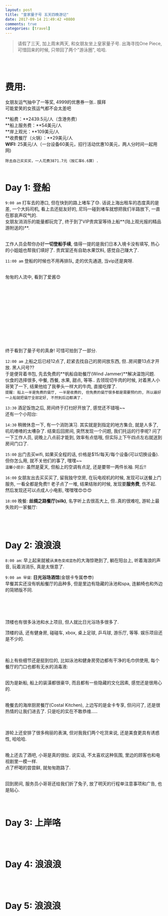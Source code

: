 ```yaml
---
layout: post
title: "皇家量子号 五天四晚游记"
date: 2017-09-14 21:49:42 +0800
comments: true
categories: [travel]
---
```


> 请假了三天, 加上周末两天, 和女朋友坐上皇家量子号. 出海寻找One Piece, 可惜回来的时候, 只带回了两个"游泳圈", 哈哈.    
<!--more-->
<br> 
<br>  



# 费用: 
女朋友运气抽中了一等奖, 4999的优惠券一张.. 膜拜   
可能爱笑的女孩运气都不会太差吧   
<img style="max-height:200px" class="lazy" data-original="/images/blog/170914_quantans_of_the_seas/fee.jpg">   

**船费：**2439.5元/人（含港务费）  
**船上服务费：**54美元/人   
**岸上观光：**109美元/人   
**收费餐厅（火锅）：**29美元/人   
**WIFI:** 25美元/人（一台设备60美元，招行活动优惠10美元，两人分时间一起用网)

`除去自己买买买，一人花费3871.7元（按汇率6.6算）.  `
<br>
<br>

# Day 1: 登船
`9:00 am` 打车去的港口, 但在快到的路上堵车了😓. 话说上海出租车的态度真的是差, 一个大妈司机, 看上去还挺友好的, 尼玛一碰到堵车就想把我们半路放下, 一直在那哀声叹气的.   
女朋友消消乐的能量都玩完了, 终于到了VIP贵宾室等待上船**(陆上观光报的精品游附送的)**.   
<img style="max-height:300px" class="lazy" data-original="/images/blog/170914_quantans_of_the_seas/day1/day1_IMG_4168.PNG">
<img style="max-height:300px" class="lazy" data-original="/images/blog/170914_quantans_of_the_seas/day1/day1_vip_restroom.jpg">   

工作人员会帮你办好**一切登船手续**, 值得一提的是我们日本入境卡没有填写, 热心的小姐姐也帮我们填好了. 贵宾室还有自助水果饮料, 感觉自己赚大了.   
<img style="max-height:300px" class="lazy" data-original="/images/blog/170914_quantans_of_the_seas/day1/day1_vip_food.jpg">

`11:00 am` 登船的时候也不用再排队, 走的优先通道, 当vip还是爽呀.     
<img style="max-height:300px" class="lazy" data-original="/images/blog/170914_quantans_of_the_seas/day1/day1_vip_quickpass.jpg">
<img style="max-height:300px" class="lazy" data-original="/images/blog/170914_quantans_of_the_seas/day1/day1_vip_ad.jpg">   

匆匆的人流中, 看到了爱酱😍   
<img style="max-height:200px; height: 200px" class="lazy" data-original="/images/blog/170914_quantans_of_the_seas/day1/day1_aijiang.gif">
 
终于看到了量子号的真身! 可惜可拍到了一部分.    
<img style="max-height:350px" class="lazy" data-original="/images/blog/170914_quantans_of_the_seas/day1/day1_liangzi.jpg">   

`12:00 am` 上船之后已经12点了, 赶紧去找自己的房间放东西, 但..房间要13点才开放. 黑人问号??    
于是便背着书包, 先去免费的**帆船自助餐厅(Wind Jammer)**解决温饱问题.   
伙食的选择很多, 中餐, 西餐, 水果, 甜点, 等等.. 去领现切牛肉的时候, 对着黑人小哥笑了一下, 结果他给了我拳头一样大的牛肉, 直接吃撑了.   
`提醒: 船上一半是免费的餐厅, 一半是收费的, 但免费的餐厅很多都是需要预约的, 所以最好一上船就把餐厅全部定好, 不然到后边都满了. `    
<img style="max-height:300px" class="lazy" data-original="/images/blog/170914_quantans_of_the_seas/day1/day1_windjammer.jpg">   

`13:30` 酒足饭饱之后, 房间终于打扫好开放了, 感觉还不错哦~~    
<img style="max-height:300px" class="lazy" data-original="/images/blog/170914_quantans_of_the_seas/day1/day1_room.jpg">   
还有一个小阳台:   
<img style="max-height:300px" class="lazy" data-original="/images/blog/170914_quantans_of_the_seas/day1/day1_balcony.jpg">   

`14:30` 稍微休息一下, 有一个消防演习. 其实就是到指定的地方集合, 就是人多了, 叽叽喳喳的太嘈杂了. 结束后回房间, 突然发现一个问题, 我们托运的行李呢? 问了一下工作人员, 说晚上八点前才能到, 效率有点低哦, 但实际上下午四点左右就送到房间门口了.    
<img style="max-height:200px" class="lazy" data-original="/images/blog/170914_quantans_of_the_seas/day1/day1_baggage.jpg">   

`15:00` 出门去买wifi, 如果买全程的话, 价格是$15/每天/每个设备(可以切换设备).     
但你怎么用, 就不关他们的事了, 嘿嘿~~   
`温馨小提示`: 虽然是夏天, 但船上的空调有点足, 还是要带一两件长袖. 阿丘!!   
<img style="max-height:300px" class="lazy" data-original="/images/blog/170914_quantans_of_the_seas/day1/day1_wifi.jpg">   

`16:00` 女朋友出去买买买了, 留我独守空房, 在玩电视机的时候, 发现可以送餐上门服务, 一看全都是免费!! 老子点了一堆, 结果结账的时候, 发现要**服务费**, 伤不起.     
然后发现还可以点成人小电影, 嘿嘿嘿😍😍😍   

`18:00` 晚餐: **丝绸之路餐厅(silk)**, 名字听上去很高大上, 但..真的很难吃, 游轮上最失败的一家餐厅:    
<img style="max-height:200px" class="lazy" data-original="/images/blog/170914_quantans_of_the_seas/day1/day1_silk.jpg">
<img style="max-height:200px" class="lazy" data-original="/images/blog/170914_quantans_of_the_seas/day1/day1_silk1.jpg">   
<img style="max-height:200px" class="lazy" data-original="/images/blog/170914_quantans_of_the_seas/day1/day1_silk2.jpg">
<img style="max-height:200px" class="lazy" data-original="/images/blog/170914_quantans_of_the_seas/day1/day1_silk3.jpg">
<br><br>

# Day 2: 浪浪浪
`8:00 am`: 早上起来就被从`黄色变成蓝色`的大海惊艳到了, 躺在阳台上, 听着海浪的声音, 玩着消消乐, 真是太惬意了.       
<img style="max-height:300px" class="lazy" data-original="/images/blog/170914_quantans_of_the_seas/day2/day2_ocean.jpg">   

`9:00 am 早餐`: **日光浴场酒馆**(金银卡专属😎😎)       
早餐其实还没有帆船餐厅的品种多, 但是里边有隐藏的泳池和spa, 连躺椅也和外边的简陋版不同.   
<img style="max-height:250px" class="lazy" data-original="/images/blog/170914_quantans_of_the_seas/day2/day2_breakfast2.jpg">
<img style="max-height:250px" class="lazy" data-original="/images/blog/170914_quantans_of_the_seas/day2/day2_breakfast6.jpg">   
<img style="max-height:250px" class="lazy" data-original="/images/blog/170914_quantans_of_the_seas/day2/day2_breakfast3.jpg">
<img style="max-height:250px" class="lazy" data-original="/images/blog/170914_quantans_of_the_seas/day2/day2_breakfast7.jpg">   
<img style="max-height:250px" class="lazy" data-original="/images/blog/170914_quantans_of_the_seas/day2/day2_breakfast1.jpg">
<img style="max-height:250px" class="lazy" data-original="/images/blog/170914_quantans_of_the_seas/day2/day2_breakfast4.jpg">   
<img style="max-height:250px" class="lazy" data-original="/images/blog/170914_quantans_of_the_seas/day2/day2_breakfast.jpg">
<img style="max-height:250px" class="lazy" data-original="/images/blog/170914_quantans_of_the_seas/day2/day2_breakfast5.jpg">   

顶楼也有很多泳池和水上项目, 但人就比日光浴场多很多了.    
<img style="max-height:250px" class="lazy" data-original="/images/blog/170914_quantans_of_the_seas/day2/UNADJUSTEDNONRAW_thumb_3a49.jpg">      

顶楼的话, 还有健身房, 碰碰车, xbox, 桌上足球, 乒乓球, 游乐厅, 等等. 娱乐项目还是不少的.    
<img style="max-height:250px" class="lazy" data-original="/images/blog/170914_quantans_of_the_seas/day2/UNADJUSTEDNONRAW_thumb_3a54.jpg">
<img style="max-height:250px" class="lazy" data-original="/images/blog/170914_quantans_of_the_seas/day2/UNADJUSTEDNONRAW_thumb_3a59.jpg">   
<img style="max-height:250px" class="lazy" data-original="/images/blog/170914_quantans_of_the_seas/day2/UNADJUSTEDNONRAW_thumb_3ad8.jpg">
<img style="max-height:250px" class="lazy" data-original="/images/blog/170914_quantans_of_the_seas/day2/UNADJUSTEDNONRAW_thumb_3a55.jpg">   

船上有些细节还是挺到位的, 比如泳池和健身房旁边都有干净的毛巾供使用, 每个餐厅的门口也都有无水的消毒液:   
<img style="max-height:250px" class="lazy" data-original="/images/blog/170914_quantans_of_the_seas/day2/UNADJUSTEDNONRAW_thumb_3a54.jpg">
<img style="max-height:250px" class="lazy" data-original="/images/blog/170914_quantans_of_the_seas/day2/UNADJUSTEDNONRAW_thumb_3a59.jpg">   

因为是新船, 船上的装潢都很豪华, 而且都有一些隐藏的文化因素, 感觉还是很用心的.  
<img style="max-height:300px" class="lazy" data-original="/images/blog/170914_quantans_of_the_seas/day2/UNADJUSTEDNONRAW_thumb_3a6a.jpg">
<img style="max-height:300px" class="lazy" data-original="/images/blog/170914_quantans_of_the_seas/day2/UNADJUSTEDNONRAW_thumb_3a73.jpg">
<img style="max-height:300px" class="lazy" data-original="/images/blog/170914_quantans_of_the_seas/day2/UNADJUSTEDNONRAW_thumb_3a7e.jpg">   
<img style="max-height:250px" class="lazy" data-original="/images/blog/170914_quantans_of_the_seas/day2/UNADJUSTEDNONRAW_thumb_3a67.jpg">  

晚餐去的海岸厨房餐厅(Costal Kitchen), 上边写的是金卡专享, 但问问了, 还是很热情的让我们进去了. 只是吃的实在不敢恭维.....    
<img style="max-height:250px" class="lazy" data-original="/images/blog/170914_quantans_of_the_seas/day2/UNADJUSTEDNONRAW_thumb_3a98.jpg">
<img style="max-height:250px" class="lazy" data-original="/images/blog/170914_quantans_of_the_seas/day2/UNADJUSTEDNONRAW_thumb_3a99.jpg">  
<img style="max-height:250px" class="lazy" data-original="/images/blog/170914_quantans_of_the_seas/day2/UNADJUSTEDNONRAW_thumb_3aa1.jpg">
<img style="max-height:250px" class="lazy" data-original="/images/blog/170914_quantans_of_the_seas/day2/UNADJUSTEDNONRAW_thumb_3aa3.jpg">  

游轮上还安排了很多绚丽的表演, 但对我我们两个吃货来说, 还是美食更具有诱惑性, 哈哈哈.   
<img style="max-height:250px" class="lazy" data-original="/images/blog/170914_quantans_of_the_seas/day2/UNADJUSTEDNONRAW_thumb_3aa7.jpg">
<img style="max-height:250px" class="lazy" data-original="/images/blog/170914_quantans_of_the_seas/day2/UNADJUSTEDNONRAW_thumb_3aa8.jpg">  

晚上还去了酒吧, 小哥是真的很扯. 说实话, 不太喜欢这种氛围, 里边的顾客也和电视剧里一模一样.   
点了杯喝的尝尝鲜, 就匆匆跑路了.   
<img style="max-height:250px" class="lazy" data-original="/images/blog/170914_quantans_of_the_seas/day2/UNADJUSTEDNONRAW_thumb_3aab.jpg">
<img style="max-height:250px" class="lazy" data-original="/images/blog/170914_quantans_of_the_seas/day2/UNADJUSTEDNONRAW_thumb_3aad.jpg">  

回到房间, 服务员小哥哥还给我们折了兔子, 放了明天的行程单注意事项和广告, 也是贴心.    
<img style="max-height:250px" class="lazy" data-original="/images/blog/170914_quantans_of_the_seas/day2/UNADJUSTEDNONRAW_thumb_3aae.jpg">  
<br><br>

# Day 3: 上岸咯

<br><br>


# Day 4: 浪浪浪
<br><br>


# Day 5: 浪浪浪
<br><br>


<!--# 最后:
想看详情的话: 从女朋友角度的游记!!!!(1K+的收藏, 膜拜..)    
[https://post.smzdm.com/p/599575/](https://post.smzdm.com/p/599575/)  -->  






